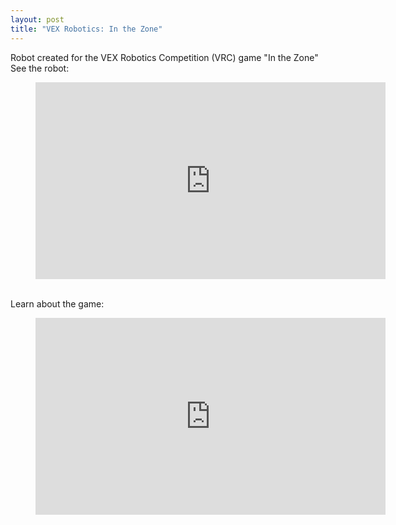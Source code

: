 ```yaml
---
layout: post
title: "VEX Robotics: In the Zone"
---
```


Robot created for the VEX Robotics Competition (VRC) game "In the Zone"  
See the robot:  
<figure class="video_container">
  <iframe width="560" height="315" src="https://www.youtube.com/embed/sRB1YVc4qhA" frameborder="0" allow="accelerometer; autoplay; clipboard-write; encrypted-media; gyroscope; picture-in-picture" allowfullscreen></iframe>
</figure>
<!--more-->
<br>
Learn about the game:  
<figure class="video_container">
  <iframe width="560" height="315" src="https://www.youtube.com/embed/1Yo_mlR1VJU" frameborder="0" allow="accelerometer; autoplay; clipboard-write; encrypted-media; gyroscope; picture-in-picture" allowfullscreen></iframe>
</figure>
